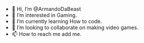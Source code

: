 - 👋 Hi, I’m @ArmandoDaBeast
- 👀 I’m interested in Gaming.
- 🌱 I’m currently learning How to code.
- 💞️ I’m looking to collaborate on making video games.
- 📫 How to reach me add me.

